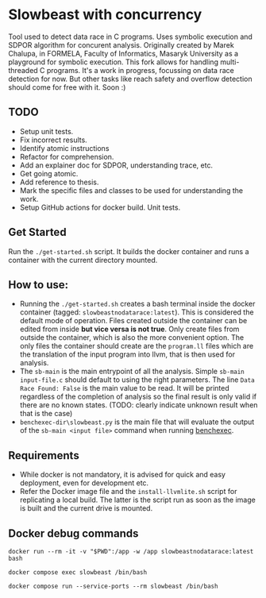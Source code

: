# Slowbeast with concurrency

Tool used to detect data race in C programs. Uses symbolic execution and SDPOR algorithm for concurent analysis. Originally created by Marek Chalupa, in FORMELA, Faculty of Informatics, Masaryk University as a playground for symbolic execution. This fork allows for handling multi-threaded C programs. It's a work in progress, focussing on data race detection for now. But other tasks like reach safety and overflow detection should come for free with it. Soon :)  

## TODO

- Setup unit tests.
- Fix incorrect results.
- Identify atomic instructions
- Refactor for comprehension.
- Add an explainer doc for SDPOR, understanding trace, etc.
- Get going atomic.
- Add reference to thesis.
- Mark the specific files and classes to be used for understanding the work.
- Setup GitHub actions for docker build. Unit tests.

## Get Started

Run the `./get-started.sh` script. It builds the docker container and runs a container with the current directory mounted.

## How to use:

- Running the `./get-started.sh` creates a bash terminal inside the docker container (tagged: `slowbeastnodatarace:latest`). This is considered the default mode of operation. Files created outside the container can be edited from inside **but vice versa is not true**. Only create files from outside the container, which is also the more convenient option. The only files the container should create are the `program.ll` files which are the translation of the input program into llvm, that is then used for analysis.
- The `sb-main` is the main entrypoint of all the analysis. Simple `sb-main input-file.c` should default to using the right parameters. The line `Data Race Found: False` is the main value to be read. It will be printed regardless of the completion of analysis so the final result is only valid if there are no known states. (TODO: clearly indicate unknown result when that is the case)
- `benchexec-dir\slowbeast.py` is the main file that will evaluate the output of the `sb-main <input file>` command when running [benchexec](https://github.com/sosy-lab/benchexec). 


## Requirements

- While docker is not mandatory, it is advised for quick and easy deployment, even for development etc.
- Refer the Docker image file and the `install-llvmlite.sh` script for replicating a local build. The latter is the script run as soon as the image is built and the current drive is mounted.

## Docker debug commands

`docker run --rm -it -v "$PWD":/app -w /app slowbeastnodatarace:latest bash`

`docker compose exec slowbeast /bin/bash`

`docker compose run --service-ports --rm slowbeast /bin/bash`
